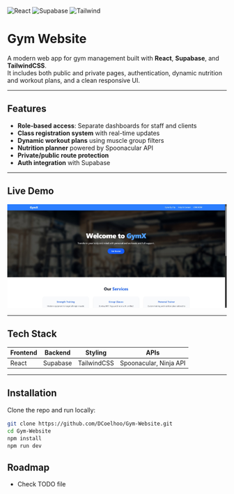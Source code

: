 ![React](https://img.shields.io/badge/React-18.2-blue)
![Supabase](https://img.shields.io/badge/Supabase-Backend-green)
![Tailwind](https://img.shields.io/badge/TailwindCSS-Styling-blueviolet)

# Gym Website

A modern web app for gym management built with **React**, **Supabase**, and **TailwindCSS**.  
It includes both public and private pages, authentication, dynamic nutrition and workout plans, and a clean responsive UI.

---

## Features

- **Role-based access**: Separate dashboards for staff and clients
- **Class registration system** with real-time updates
- **Dynamic workout plans** using muscle group filters
- **Nutrition planner** powered by Spoonacular API
- **Private/public route protection**
- **Auth integration** with Supabase

---

## Live Demo

[![Custom thumbnail](./public/thumb.jpg)](https://www.loom.com/share/18b51453b07b415382ec2d2e558b4246?sid=20502816-42c8-411d-9d30-f6f05a1b40ce)




---

## Tech Stack

| Frontend | Backend  | Styling      | APIs                   |
|----------|----------|--------------|------------------------|
| React    | Supabase | TailwindCSS  | Spoonacular, Ninja API |

---

## Installation

Clone the repo and run locally:

```bash
git clone https://github.com/DCoelhoo/Gym-Website.git
cd Gym-Website
npm install
npm run dev
```

## Roadmap

- Check TODO file

